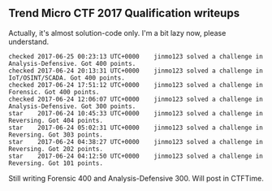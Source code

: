 ## Trend Micro CTF 2017 Qualification writeups

Actually, it's almost solution-code only. I'm a bit lazy now, please understand.

```
checked	2017-06-25 00:23:13 UTC+0000	jinmo123 solved a challenge in Analysis-Defensive. Got 400 points.
checked	2017-06-24 20:13:31 UTC+0000	jinmo123 solved a challenge in IoT/OSINT/SCADA. Got 400 points.
checked	2017-06-24 17:51:12 UTC+0000	jinmo123 solved a challenge in Forensic. Got 400 points.
checked	2017-06-24 12:06:07 UTC+0000	jinmo123 solved a challenge in Analysis-Defensive. Got 300 points.
star	2017-06-24 10:45:33 UTC+0000	jinmo123 solved a challenge in Reversing. Got 404 points.
star	2017-06-24 05:02:31 UTC+0000	jinmo123 solved a challenge in Reversing. Got 303 points.
star	2017-06-24 04:38:27 UTC+0000	jinmo123 solved a challenge in Reversing. Got 202 points.
star	2017-06-24 04:12:50 UTC+0000	jinmo123 solved a challenge in Reversing. Got 101 points.
```

Still writing Forensic 400 and Analysis-Defensive 300. Will post in CTFTime.